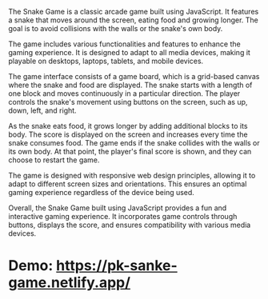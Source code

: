 The Snake Game is a classic arcade game built using JavaScript. It features a snake that moves around the screen, eating food and growing longer. The goal is to avoid collisions with the walls or the snake's own body.

The game includes various functionalities and features to enhance the gaming experience. It is designed to adapt to all media devices, making it playable on desktops, laptops, tablets, and mobile devices.

The game interface consists of a game board, which is a grid-based canvas where the snake and food are displayed. The snake starts with a length of one block and moves continuously in a particular direction. The player controls the snake's movement using buttons on the screen, such as up, down, left, and right.

As the snake eats food, it grows longer by adding additional blocks to its body. The score is displayed on the screen and increases every time the snake consumes food. The game ends if the snake collides with the walls or its own body. At that point, the player's final score is shown, and they can choose to restart the game.

The game is designed with responsive web design principles, allowing it to adapt to different screen sizes and orientations. This ensures an optimal gaming experience regardless of the device being used.

Overall, the Snake Game built using JavaScript provides a fun and interactive gaming experience. It incorporates game controls through buttons, displays the score, and ensures compatibility with various media devices.
# Demo: https://pk-sanke-game.netlify.app/
